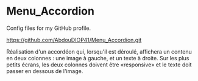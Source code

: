 # Menu_Accordion
Config files for my GitHub profile.

https://github.com/AbdouDIOP41/Menu_Accordion.git

Réalisation d'un accordéon qui, lorsqu'il est déroulé, affichera un contenu en deux colonnes : une image à gauche, et un texte à droite. 
Sur les plus petits écrans, les deux colonnes doivent être «responsive» et le texte doit passer en dessous de l'image.
